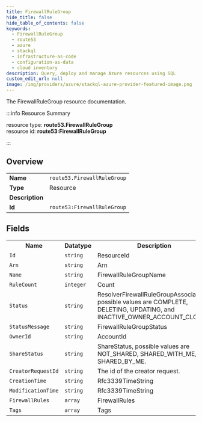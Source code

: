```yaml
---
title: FirewallRuleGroup
hide_title: false
hide_table_of_contents: false
keywords:
  - FirewallRuleGroup
  - route53
  - azure
  - stackql
  - infrastructure-as-code
  - configuration-as-data
  - cloud inventory
description: Query, deploy and manage Azure resources using SQL
custom_edit_url: null
image: /img/providers/azure/stackql-azure-provider-featured-image.png
---
```

The FirewallRuleGroup resource documentation.

:::info Resource Summary

<div class="row">
<div class="providerDocColumn">
<span>resource type:&nbsp;<b>route53.FirewallRuleGroup</b></span><br />
<span>resource id:&nbsp;<b>route53:FirewallRuleGroup</b></span><br />
</div>
</div>

:::

## Overview
<table><tbody>
<tr><td><b>Name</b></td><td><code>route53.FirewallRuleGroup</code></td></tr>
<tr><td><b>Type</b></td><td>Resource</td></tr>
<tr><td><b>Description</b></td><td></td></tr>
<tr><td><b>Id</b></td><td><code>route53:FirewallRuleGroup</code></td></tr>
</tbody></table>

## Fields
<table><tbody>
<tr><th>Name</th><th>Datatype</th><th>Description</th></tr>
<tr><td><code>Id</code></td><td><code>string</code></td><td>ResourceId</td></tr><tr><td><code>Arn</code></td><td><code>string</code></td><td>Arn</td></tr><tr><td><code>Name</code></td><td><code>string</code></td><td>FirewallRuleGroupName</td></tr><tr><td><code>RuleCount</code></td><td><code>integer</code></td><td>Count</td></tr><tr><td><code>Status</code></td><td><code>string</code></td><td>ResolverFirewallRuleGroupAssociation, possible values are COMPLETE, DELETING, UPDATING, and INACTIVE_OWNER_ACCOUNT_CLOSED.</td></tr><tr><td><code>StatusMessage</code></td><td><code>string</code></td><td>FirewallRuleGroupStatus</td></tr><tr><td><code>OwnerId</code></td><td><code>string</code></td><td>AccountId</td></tr><tr><td><code>ShareStatus</code></td><td><code>string</code></td><td>ShareStatus, possible values are NOT_SHARED, SHARED_WITH_ME, SHARED_BY_ME.</td></tr><tr><td><code>CreatorRequestId</code></td><td><code>string</code></td><td>The id of the creator request.</td></tr><tr><td><code>CreationTime</code></td><td><code>string</code></td><td>Rfc3339TimeString</td></tr><tr><td><code>ModificationTime</code></td><td><code>string</code></td><td>Rfc3339TimeString</td></tr><tr><td><code>FirewallRules</code></td><td><code>array</code></td><td>FirewallRules</td></tr><tr><td><code>Tags</code></td><td><code>array</code></td><td>Tags</td></tr>
</tbody></table>
